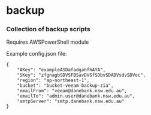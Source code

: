 # backup
### Collection of backup scripts
Requires AWSPowerShell module

Example config.json file:
```
{
	"AKey": "exampleASDafadgahfhAYA",
	"SKey": "zfgnagbSDVSFBSavDVSfSDbvSDADVsdvSDVoc",
	"region": "ap-northeast-1",
	"bucket": "bucket-veeam-backup-zia",
	"emailFrom": "veeam@danebank.nsw.edu.au",
	"emailTo": "admin.user@danebank.nsw.edu.au",
	"smtpServer": "smtp.danebank.nsw.edu.au"
}
```